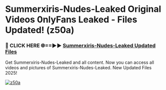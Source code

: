 # Summerxiris-Nudes-Leaked Original Videos 0nlyFans Leaked - Files Updated! (z50a)

<h3>🔴 CLICK HERE 🌐==►► <a href="https://tinyurl.com/4mcuefdz" rel="nofollow">Summerxiris-Nudes-Leaked Updated Files</a></h3>

Get Summerxiris-Nudes-Leaked and all content. Now you can access all videos and pictures of Summerxiris-Nudes-Leaked. New Updated Files 2025!

[![z50a](https://i.imgur.com/StAQSOY.gif)](https://tinyurl.com/4mcuefdz)

